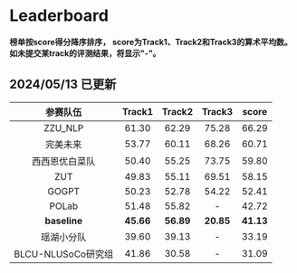 # Leaderboard

**榜单按score得分降序排序， score为Track1、Track2和Track3的算术平均数。如未提交某track的评测结果，将显示"-"。**

## 2024/05/13 已更新

|    参赛队伍    |  Track1   |  Track2   |  Track3   |  score  |
| :------------: | :-------: | :-------: | :-------: | :-------: |
|    ZZU_NLP    |   61.30   |   62.29   |   75.28 |   66.29   |
|    完美未来    |   53.77   |   60.11   |   68.26   |   60.71   |
| 西西恩优白菜队 |   50.40   |   55.25   |   73.75   |   59.80   |
|   ZUT   |   49.83   |   55.11   |   69.51   |   58.15  |
| GOGPT |   50.23  |   52.78   |   54.22   |   52.41   |
| POLab |   51.48  |   55.82   |   -   |   42.72   |
|  **baseline**  | **45.66** | **56.89** | **20.85** | **41.13** |
|   瑶湖小分队   |   39.60   |   39.13   |   -   |   33.19   |
| BLCU-NLUSoCo研究组 |   41.86  |   30.58   |   -   |   31.09   |